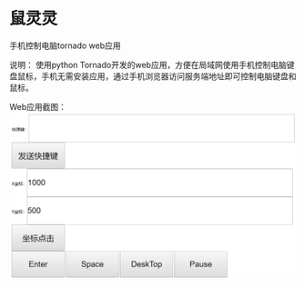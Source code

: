 # 鼠灵灵
手机控制电脑tornado web应用

说明：
使用python Tornado开发的web应用，方便在局域网使用手机控制电脑键盘鼠标，手机无需安装应用，通过手机浏览器访问服务端地址即可控制电脑键盘和鼠标。

Web应用截图：
<img src="screenshots/screenshot.png" />
